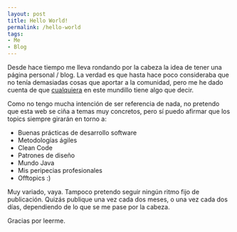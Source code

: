 ```yaml
---
layout: post
title: Hello World!
permalink: /hello-world
tags:
- Me
- Blog
---
```


Desde hace tiempo me lleva rondando por la cabeza la idea de tener una página personal / blog. La verdad es que hasta hace poco consideraba que no tenía demasiadas cosas que aportar a la comunidad, pero me he dado cuenta de que [cualquiera](/sobre-mi) en este mundillo tiene algo que decir.

<!--break-->

Como no tengo mucha intención de ser referencia de nada, no pretendo que esta web se ciña a temas muy concretos, pero sí puedo afirmar que los topics siempre girarán en torno a:

* Buenas prácticas de desarrollo software
* Metodologías ágiles
* Clean Code
* Patrones de diseño
* Mundo Java
* Mis peripecias profesionales
* Offtopics :)

Muy variado, vaya. Tampoco pretendo seguir ningún ritmo fijo de publicación. Quizás publique una vez cada dos meses, o una vez cada dos días, dependiendo de lo que se me pase por la cabeza.

Gracias por leerme.

